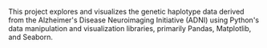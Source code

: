 
This project explores and visualizes the genetic haplotype data derived from the Alzheimer's Disease Neuroimaging Initiative (ADNI) using Python's data manipulation and visualization libraries, primarily Pandas, Matplotlib, and Seaborn.

